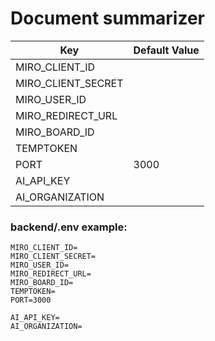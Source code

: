 # Document summarizer



| Key                | Default Value |
|--------------------|-------|
| MIRO_CLIENT_ID     |       |
| MIRO_CLIENT_SECRET |       |
| MIRO_USER_ID       |       |
| MIRO_REDIRECT_URL  |       |
| MIRO_BOARD_ID      |       |
| TEMPTOKEN          |       |
| PORT               | 3000  |
| AI_API_KEY         |       |
| AI_ORGANIZATION    |       |

### backend/.env example:
```
MIRO_CLIENT_ID=
MIRO_CLIENT_SECRET=
MIRO_USER_ID=
MIRO_REDIRECT_URL=
MIRO_BOARD_ID=
TEMPTOKEN=
PORT=3000

AI_API_KEY=
AI_ORGANIZATION=
```
